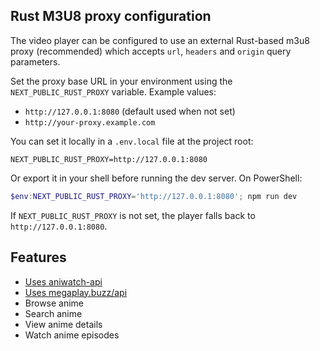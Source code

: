 ## Rust M3U8 proxy configuration

The video player can be configured to use an external Rust-based m3u8 proxy (recommended) which accepts `url`, `headers` and `origin` query parameters.

Set the proxy base URL in your environment using the `NEXT_PUBLIC_RUST_PROXY` variable. Example values:

- `http://127.0.0.1:8080` (default used when not set)
- `http://your-proxy.example.com`

You can set it locally in a `.env.local` file at the project root:

```
NEXT_PUBLIC_RUST_PROXY=http://127.0.0.1:8080
```

Or export it in your shell before running the dev server. On PowerShell:

```powershell
$env:NEXT_PUBLIC_RUST_PROXY='http://127.0.0.1:8080'; npm run dev
```

If `NEXT_PUBLIC_RUST_PROXY` is not set, the player falls back to `http://127.0.0.1:8080`.

## Features

- [Uses aniwatch-api](https://github.com/ghoshRitesh12/aniwatch-api)
- [Uses megaplay.buzz/api](https://megaplay.buzz/api)
- Browse anime
- Search anime
- View anime details
- Watch anime episodes
